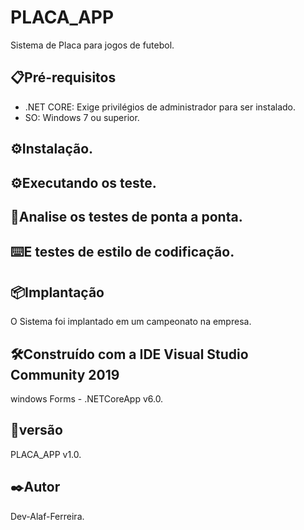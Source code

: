 # PLACA_APP
Sistema de Placa para jogos de futebol.

## 📋Pré-requisitos
- .NET CORE: Exige privilégios de administrador para ser instalado.
- SO: Windows 7 ou superior.

## ⚙️Instalação.

## ⚙️Executando os teste.

## 🔩Analise os testes de ponta a ponta.

## ⌨️E testes de estilo de codificação.

## 📦Implantação
O Sistema foi implantado em um campeonato na empresa.

## 🛠️Construído com a IDE Visual Studio Community 2019
windows Forms - .NETCoreApp v6.0. 

## 📌versão
PLACA_APP v1.0.

## ✒️Autor
Dev-Alaf-Ferreira.
